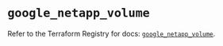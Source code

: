 # `google_netapp_volume`

Refer to the Terraform Registry for docs: [`google_netapp_volume`](https://registry.terraform.io/providers/hashicorp/google/6.30.0/docs/resources/netapp_volume).
